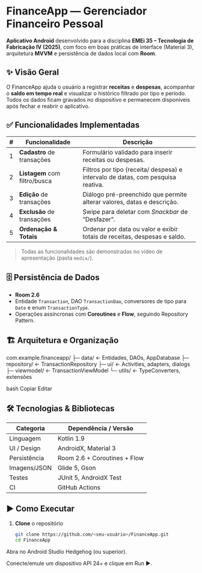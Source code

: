 # FinanceApp — Gerenciador Financeiro Pessoal

**Aplicativo Android** desenvolvido para a disciplina **EMEi 35 – Tecnologia de Fabricação IV (2025)**, com foco em boas práticas de interface (Material 3), arquitetura **MVVM** e persistência de dados local com **Room**.

## ✨ Visão Geral

O FinanceApp ajuda o usuário a registrar **receitas** e **despesas**, acompanhar o **saldo em tempo real** e visualizar o histórico filtrado por tipo e período.  
Todos os dados ficam gravados no dispositivo e permanecem disponíveis após fechar e reabrir o aplicativo.

## ✅ Funcionalidades Implementadas

| # | Funcionalidade | Descrição |
|---|----------------|-----------|
| 1 | **Cadastro** de transações | Formulário validado para inserir receitas ou despesas. |
| 2 | **Listagem** com filtro/busca | Filtros por tipo (receita/ despesa) e intervalo de datas, com pesquisa reativa. |
| 3 | **Edição** de transações | Diálogo pré-preenchido que permite alterar valores, datas e descrição. |
| 4 | **Exclusão** de transações | Swipe para deletar com *Snackbar* de “Desfazer”. |
| 5 | **Ordenação & Totais** | Ordenar por data ou valor e exibir totais de receitas, despesas e saldo. |

> Todas as funcionalidades são demonstradas no vídeo de apresentação (pasta `media/`).

## 🗄️ Persistência de Dados

- **Room 2.6**  
- Entidade `Transaction`, DAO `TransactionDao`, conversores de tipo para `Date` e enum `TransactionType`.  
- Operações assíncronas com **Coroutines** e **Flow**, seguindo Repository Pattern.

## 🏗️ Arquitetura e Organização

com.example.financeapp/
├─ data/ ← Entidades, DAOs, AppDatabase
├─ repository/ ← TransactionRepository
├─ ui/ ← Activities, adapters, dialogs
├─ viewmodel/ ← TransactionViewModel
└─ utils/ ← TypeConverters, extensões

bash
Copiar
Editar

## 🛠️ Tecnologias & Bibliotecas

| Categoria                | Dependência / Versão |
|--------------------------|----------------------|
| Linguagem                | Kotlin 1.9 |
| UI / Design              | AndroidX, Material 3 |
| Persistência             | Room 2.6 + Coroutines + Flow |
| Imagens/JSON             | Glide 5, Gson |
| Testes                   | JUnit 5, AndroidX Test |
| CI                       | GitHub Actions |

## ▶️ Como Executar

1. **Clone** o repositório  
   ```bash
   git clone https://github.com/<seu-usuário>/FinanceApp.git
   cd FinanceApp
Abra no Android Studio Hedgehog (ou superior).

Conecte/emule um dispositivo API 24+ e clique em Run ▶️.

